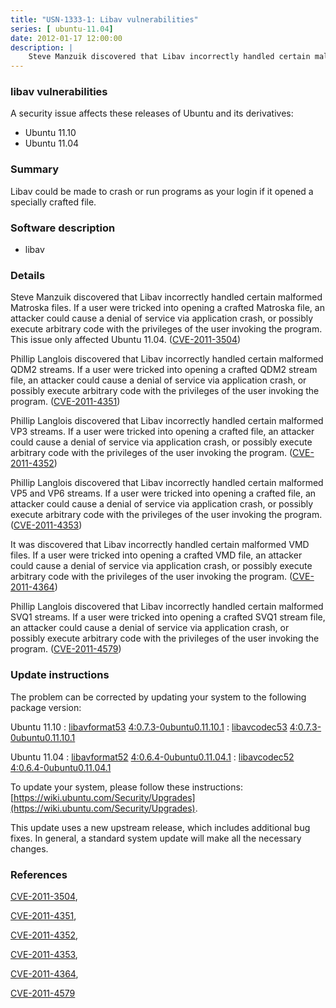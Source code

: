 ```yaml
---
title: "USN-1333-1: Libav vulnerabilities"
series: [ ubuntu-11.04]
date: 2012-01-17 12:00:00
description: |
    Steve Manzuik discovered that Libav incorrectly handled certain malformed Matroska files. If a user were tricked into opening a crafted Matroska file, an attacker could cause a denial of service via application crash, or possibly execute arbitrary code with the privileges of the user invoking the program. This issue only affected Ubuntu 11.04. ([CVE-2011-3504](http://people.ubuntu.com/~ubuntu-security/cve/CVE-2011-3504))
--- 
```

 
 


### libav vulnerabilities

A security issue affects these releases of Ubuntu and its derivatives:

* Ubuntu 11.10
* Ubuntu 11.04

### Summary

Libav could be made to crash or run programs as your login if it opened a specially crafted file.

### Software description

* libav 

### Details

Steve Manzuik discovered that Libav incorrectly handled certain malformed Matroska files. If a user were tricked into opening a crafted Matroska file, an attacker could cause a denial of service via application crash, or possibly execute arbitrary code with the privileges of the user invoking the program. This issue only affected Ubuntu 11.04. ([CVE-2011-3504](http://people.ubuntu.com/~ubuntu-security/cve/CVE-2011-3504))

Phillip Langlois discovered that Libav incorrectly handled certain malformed QDM2 streams. If a user were tricked into opening a crafted QDM2 stream file, an attacker could cause a denial of service via application crash, or possibly execute arbitrary code with the privileges of the user invoking the program. ([CVE-2011-4351](http://people.ubuntu.com/~ubuntu-security/cve/CVE-2011-4351))

Phillip Langlois discovered that Libav incorrectly handled certain malformed VP3 streams. If a user were tricked into opening a crafted file, an attacker could cause a denial of service via application crash, or possibly execute arbitrary code with the privileges of the user invoking the program. ([CVE-2011-4352](http://people.ubuntu.com/~ubuntu-security/cve/CVE-2011-4352))

Phillip Langlois discovered that Libav incorrectly handled certain malformed VP5 and VP6 streams. If a user were tricked into opening a crafted file, an attacker could cause a denial of service via application crash, or possibly execute arbitrary code with the privileges of the user invoking the program. ([CVE-2011-4353](http://people.ubuntu.com/~ubuntu-security/cve/CVE-2011-4353))

It was discovered that Libav incorrectly handled certain malformed VMD files. If a user were tricked into opening a crafted VMD file, an attacker could cause a denial of service via application crash, or possibly execute arbitrary code with the privileges of the user invoking the program. ([CVE-2011-4364](http://people.ubuntu.com/~ubuntu-security/cve/CVE-2011-4364))

Phillip Langlois discovered that Libav incorrectly handled certain malformed SVQ1 streams. If a user were tricked into opening a crafted SVQ1 stream file, an attacker could cause a denial of service via application crash, or possibly execute arbitrary code with the privileges of the user invoking the program. ([CVE-2011-4579](http://people.ubuntu.com/~ubuntu-security/cve/CVE-2011-4579)) 

### Update instructions

The problem can be corrected by updating your system to the following package version:

Ubuntu 11.10
 : [libavformat53](https://launchpad.net/ubuntu/+source/libav) <span> [4:0.7.3-0ubuntu0.11.10.1](https://launchpad.net/ubuntu/+source/libav/4:0.7.3-0ubuntu0.11.10.1) </span> 
 : [libavcodec53](https://launchpad.net/ubuntu/+source/libav) <span> [4:0.7.3-0ubuntu0.11.10.1](https://launchpad.net/ubuntu/+source/libav/4:0.7.3-0ubuntu0.11.10.1) </span> 

Ubuntu 11.04
 : [libavformat52](https://launchpad.net/ubuntu/+source/libav) <span> [4:0.6.4-0ubuntu0.11.04.1](https://launchpad.net/ubuntu/+source/libav/4:0.6.4-0ubuntu0.11.04.1) </span> 
 : [libavcodec52](https://launchpad.net/ubuntu/+source/libav) <span> [4:0.6.4-0ubuntu0.11.04.1](https://launchpad.net/ubuntu/+source/libav/4:0.6.4-0ubuntu0.11.04.1) </span> 

To update your system, please follow these instructions: [https://wiki.ubuntu.com/Security/Upgrades](https://wiki.ubuntu.com/Security/Upgrades).

This update uses a new upstream release, which includes additional bug fixes. In general, a standard system update will make all the necessary changes. 

### References

 
 [CVE-2011-3504](http://people.ubuntu.com/~ubuntu-security/cve/CVE-2011-3504), 

 [CVE-2011-4351](http://people.ubuntu.com/~ubuntu-security/cve/CVE-2011-4351), 

 [CVE-2011-4352](http://people.ubuntu.com/~ubuntu-security/cve/CVE-2011-4352), 

 [CVE-2011-4353](http://people.ubuntu.com/~ubuntu-security/cve/CVE-2011-4353), 

 [CVE-2011-4364](http://people.ubuntu.com/~ubuntu-security/cve/CVE-2011-4364), 

 [CVE-2011-4579](http://people.ubuntu.com/~ubuntu-security/cve/CVE-2011-4579)
 

